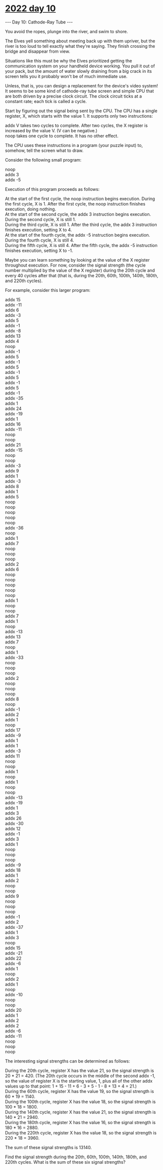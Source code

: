 # [2022 day 10](https://adventofcode.com/2022/day/10)

--- Day 10: Cathode-Ray Tube ---

You avoid the ropes, plunge into the river, and swim to shore.

The Elves yell something about meeting back up with them upriver, but the river is too loud to tell exactly what they're saying. They finish crossing the bridge and disappear from view.

Situations like this must be why the Elves prioritized getting the communication system on your handheld device working. You pull it out of your pack, but the amount of water slowly draining from a big crack in its screen tells you it probably won't be of much immediate use.

Unless, that is, you can design a replacement for the device's video system! It seems to be some kind of cathode-ray tube screen and simple CPU that are both driven by a precise clock circuit. The clock circuit ticks at a constant rate; each tick is called a cycle.

Start by figuring out the signal being sent by the CPU. The CPU has a single register, X, which starts with the value 1. It supports only two instructions:

addx V takes two cycles to complete. After two cycles, the X register is increased by the value V. (V can be negative.)\
noop takes one cycle to complete. It has no other effect.

The CPU uses these instructions in a program (your puzzle input) to, somehow, tell the screen what to draw.

Consider the following small program:

noop\
addx 3\
addx -5

Execution of this program proceeds as follows:

At the start of the first cycle, the noop instruction begins execution. During the first cycle, X is 1. After the first cycle, the noop instruction finishes execution, doing nothing.\
At the start of the second cycle, the addx 3 instruction begins execution. During the second cycle, X is still 1.\
During the third cycle, X is still 1. After the third cycle, the addx 3 instruction finishes execution, setting X to 4.\
At the start of the fourth cycle, the addx -5 instruction begins execution. During the fourth cycle, X is still 4.\
During the fifth cycle, X is still 4. After the fifth cycle, the addx -5 instruction finishes execution, setting X to -1.

Maybe you can learn something by looking at the value of the X register throughout execution. For now, consider the signal strength (the cycle number multiplied by the value of the X register) during the 20th cycle and every 40 cycles after that (that is, during the 20th, 60th, 100th, 140th, 180th, and 220th cycles).

For example, consider this larger program:

addx 15\
addx -11\
addx 6\
addx -3\
addx 5\
addx -1\
addx -8\
addx 13\
addx 4\
noop\
addx -1\
addx 5\
addx -1\
addx 5\
addx -1\
addx 5\
addx -1\
addx 5\
addx -1\
addx -35\
addx 1\
addx 24\
addx -19\
addx 1\
addx 16\
addx -11\
noop\
noop\
addx 21\
addx -15\
noop\
noop\
addx -3\
addx 9\
addx 1\
addx -3\
addx 8\
addx 1\
addx 5\
noop\
noop\
noop\
noop\
noop\
addx -36\
noop\
addx 1\
addx 7\
noop\
noop\
noop\
addx 2\
addx 6\
noop\
noop\
noop\
noop\
noop\
addx 1\
noop\
noop\
addx 7\
addx 1\
noop\
addx -13\
addx 13\
addx 7\
noop\
addx 1\
addx -33\
noop\
noop\
noop\
addx 2\
noop\
noop\
noop\
addx 8\
noop\
addx -1\
addx 2\
addx 1\
noop\
addx 17\
addx -9\
addx 1\
addx 1\
addx -3\
addx 11\
noop\
noop\
addx 1\
noop\
addx 1\
noop\
noop\
addx -13\
addx -19\
addx 1\
addx 3\
addx 26\
addx -30\
addx 12\
addx -1\
addx 3\
addx 1\
noop\
noop\
noop\
addx -9\
addx 18\
addx 1\
addx 2\
noop\
noop\
addx 9\
noop\
noop\
noop\
addx -1\
addx 2\
addx -37\
addx 1\
addx 3\
noop\
addx 15\
addx -21\
addx 22\
addx -6\
addx 1\
noop\
addx 2\
addx 1\
noop\
addx -10\
noop\
noop\
addx 20\
addx 1\
addx 2\
addx 2\
addx -6\
addx -11\
noop\
noop\
noop

The interesting signal strengths can be determined as follows:

During the 20th cycle, register X has the value 21, so the signal strength is 20 * 21 = 420. (The 20th cycle occurs in the middle of the second addx -1, so the value of register X is the starting value, 1, plus all of the other addx values up to that point: 1 + 15 - 11 + 6 - 3 + 5 - 1 - 8 + 13 + 4 = 21.)\
During the 60th cycle, register X has the value 19, so the signal strength is 60 * 19 = 1140.\
During the 100th cycle, register X has the value 18, so the signal strength is 100 * 18 = 1800.\
During the 140th cycle, register X has the value 21, so the signal strength is 140 * 21 = 2940.\
During the 180th cycle, register X has the value 16, so the signal strength is 180 * 16 = 2880.\
During the 220th cycle, register X has the value 18, so the signal strength is 220 * 18 = 3960.

The sum of these signal strengths is 13140.

Find the signal strength during the 20th, 60th, 100th, 140th, 180th, and 220th cycles. What is the sum of these six signal strengths?